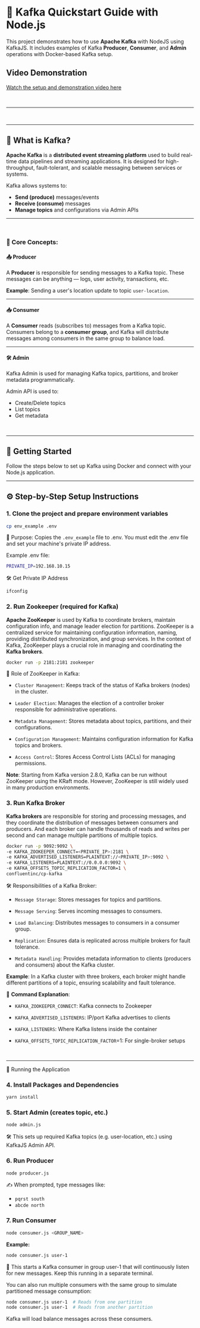 <!-- @format -->

# 🧭 Kafka Quickstart Guide with Node.js

This project demonstrates how to use **Apache Kafka** with NodeJS using KafkaJS. It includes examples of Kafka **Producer**, **Consumer**, and **Admin** operations with Docker-based Kafka setup.

## Video Demonstration

[Watch the setup and demonstration video here](https://github.com/prashantyadav008/Kafka-Node-App/blob/kafka_setup/Working-Flow-of-Kafka-using-Nodejs.mp4)

<br><hr><br>

---

## 📘 What is Kafka?

**Apache Kafka** is a **distributed event streaming platform** used to build real-time data pipelines and streaming applications. It is designed for high-throughput, fault-tolerant, and scalable messaging between services or systems.

Kafka allows systems to:

- **Send (produce)** messages/events
- **Receive (consume)** messages
- **Manage topics** and configurations via Admin APIs

---

<br>

### 🧩 Core Concepts:

#### 📤 Producer

A **Producer** is responsible for sending messages to a Kafka topic. These messages can be anything — logs, user activity, transactions, etc.

**Example**: Sending a user's location update to topic `user-location`.

---

#### 📥 Consumer

A **Consumer** reads (subscribes to) messages from a Kafka topic.
Consumers belong to a **consumer group**, and Kafka will distribute messages among consumers in the same group to balance load.

---

#### 🛠️ Admin

Kafka Admin is used for managing Kafka topics, partitions, and broker metadata programmatically.

Admin API is used to:

- Create/Delete topics
- List topics
- Get metadata

<br><hr>

## 🚀 Getting Started

Follow the steps below to set up Kafka using Docker and connect with your Node.js application.

---

## ⚙️ Step-by-Step Setup Instructions

### 1. Clone the project and prepare environment variables

```bash
cp env_example .env
```

📄 Purpose: Copies the `.env_example` file to .env. You must edit the .env file and set your machine's private IP address.

Example .env file:

```bash
PRIVATE_IP=192.168.10.15
```

🛠️ Get Private IP Address

```bash
ifconfig
```

### 2. Run Zookeeper (required for Kafka)

**Apache ZooKeeper** is used by Kafka to coordinate brokers, maintain configuration info, and manage leader election for partitions. ZooKeeper is a centralized service for maintaining configuration information, naming, providing distributed synchronization, and group services. In the context of Kafka, ZooKeeper plays a crucial role in managing and coordinating the **Kafka brokers**.

```bash
docker run -p 2181:2181 zookeeper
```

🔧 Role of ZooKeeper in Kafka:

- `Cluster Management`: Keeps track of the status of Kafka brokers (nodes) in the cluster.

- `Leader Election`: Manages the election of a controller broker responsible for administrative operations.

- `Metadata Management`: Stores metadata about topics, partitions, and their configurations.

- `Configuration Management`: Maintains configuration information for Kafka topics and brokers.

- `Access Control`: Stores Access Control Lists (ACLs) for managing permissions.

**Note**: Starting from Kafka version 2.8.0, Kafka can be run without ZooKeeper using the KRaft mode. However, ZooKeeper is still widely used in many production environments.

### 3. Run Kafka Broker

**Kafka brokers** are responsible for storing and processing messages, and they coordinate the distribution of messages between consumers and producers. And each broker can handle thousands of reads and writes per second and can manage multiple partitions of multiple topics.

```bash
docker run -p 9092:9092 \
-e KAFKA_ZOOKEEPER_CONNECT=<PRIVATE_IP>:2181 \
-e KAFKA_ADVERTISED_LISTENERS=PLAINTEXT://<PRIVATE_IP>:9092 \
-e KAFKA_LISTENERS=PLAINTEXT://0.0.0.0:9092 \
-e KAFKA_OFFSETS_TOPIC_REPLICATION_FACTOR=1 \
confluentinc/cp-kafka
```

🛠 Responsibilities of a Kafka Broker:

- `Message Storage`: Stores messages for topics and partitions.

- `Message Serving`: Serves incoming messages to consumers.

- `Load Balancing`: Distributes messages to consumers in a consumer group.

- `Replication`: Ensures data is replicated across multiple brokers for fault tolerance.

- `Metadata Handling`: Provides metadata information to clients (producers and consumers) about the Kafka cluster.

**Example**: In a Kafka cluster with three brokers, each broker might handle different partitions of a topic, ensuring scalability and fault tolerance.

🧠 **Command Explanation**:

- `KAFKA_ZOOKEEPER_CONNECT`: Kafka connects to Zookeeper

- `KAFKA_ADVERTISED_LISTENERS`: IP/port Kafka advertises to clients

- `KAFKA_LISTENERS`: Where Kafka listens inside the container

- `KAFKA_OFFSETS_TOPIC_REPLICATION_FACTOR`=1: For single-broker setups

<br><hr>

🚀 Running the Application

### 4. Install Packages and Dependencies

```bash
yarn install
```

### 5. Start Admin (creates topic, etc.)

```bash
node admin.js
```

🛠 This sets up required Kafka topics (e.g. user-location, etc.) using KafkaJS Admin API.

### 6. Run Producer

```bash
node producer.js
```

✍️ When prompted, type messages like:

- `pqrst south`
- `abcde north`

### 7. Run Consumer

```bash
node consumer.js <GROUP_NAME>
```

**Example:**

```bash
node consumer.js user-1
```

🔄 This starts a Kafka consumer in group user-1 that will continuously listen for new messages. Keep this running in a separate terminal.

You can also run multiple consumers with the same group to simulate partitioned message consumption:

```bash
node consumer.js user-1  # Reads from one partition
node consumer.js user-1  # Reads from another partition
```

Kafka will load balance messages across these consumers.
